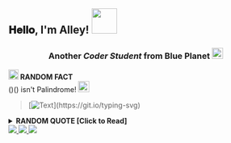 <h2> 
 𝐇𝐞𝐥𝐥𝐨, I'm Alley! <img src="https://media.giphy.com/media/mGcNjsfWAjY5AEZNw6/giphy.gif" width="50"> 
</h2>
<h3 align="center">Another <i> Coder Student</i> from Blue Planet <img src="https://github.com/All3yp/All3yp/assets/29764688/690ff4d9-53ee-4ed8-bdad-b66b360339cc" width="22" />  </h3>

**<img src="https://emojis.slackmojis.com/emojis/images/1520808873/3643/cool-doge.gif?1520808873" width="20" /> RANDOM FACT**   
()() isn't Palindrome!  <img src="https://github.com/All3yp/All3yp/assets/29764688/3c9b023e-05b4-4edf-b1b3-4485fda77b6b" width="22" /> 


> [![Text](https://readme-typing-svg.herokuapp.com?font=Marvel&weight=1600&size=16&duration=3000&pause=30&color=247DA4&center=false&vCenter=false&width=500&lines=Quote+WILL+Change;World+WILL+Change;Learning+IS+the+ONLY+CONSTANT;Therefore%2C+STUDENT+forEver!)](https://git.io/typing-svg)
<!-- https://readme-typing-svg.herokuapp.com/demo/ -->

<details>
  <summary><b>RANDOM QUOTE [Click to Read]</b></summary>
  
  [![Readme Quotes](https://quotes-github-readme.vercel.app/api?type=horizontal&theme=dracula)](https://github.com/piyushsuthar/github-readme-quotes)
</details>  

<!--
<b>I do a postgraduate degree (graduate school) in Software Engineering at [UEL](https://portal.uel.br/home/) and also develop iOS Apps!</b> <img src="https://media.giphy.com/media/WUlplcMpOCEmTGBtBW/giphy.gif" width="40"> 

I am a scholar in the <b>Apple Developer Academy</b> program at IFCE and I'm worked with lots of Apple frameworks</b>. However, I am currently back as a scholarship holder in their residency program. <b>I've worked with UI/UX Design</b> too and have built prototypes both in <b>Sketch, Adobe XD</b> and other tools.

<!--I also cadet alumni at 42SP, one of the [top 10 institutions in the world](https://lnkd.in/dnbWAVg9).

<a href="https://github-readme-stats.vercel.app/">
 <img src="https://github-readme-stats.vercel.app/api?username=all3yp&show_icons=true&title_color=fff&icon_color=4476D7&text_color=9f9f9f&bg_color=151515" min-width="350px" max-width="350px" width="350px" align="right">
</a>

 <a href="https://github.com/all3yp/github-readme-stats">
 <img src="https://github-readme-stats.vercel.app/api/top-langs/?username=all3yp&layout=compact&theme=nord&langs_count=10" min-width="350px" max-width="350px" width="350px" align="right">
</a>

<b>I am passionate about solving problems and creating things with code, 
<br/>
mostly using Swift (or C/C++).</b>

Besides that,
I also have experience in <b>offensive and defensive information security</b>.
<br/>
<!--I speak <b>Spanish</b> fluently and I am currently working on my <b>English</b> too.
<br/> 
I have experience with <b>presentations in both Portuguese and English.</b>

I'm a <b>Capture The Flag (CTF)</b> player and skater in my free time too... 
<br/>-->

<a href="https://www.linkedin.com/in/alley-pereira/">
 <img src="https://img.shields.io/badge/LinkedIn-Alley-4476D7"> 
<a/>
<a href="https://medium.com/@alleypereira">
 <img src="https://img.shields.io/badge/medium-Alley-4476D7"> 
<a/>
<a href="https://app.hackthebox.com/profile/63790">
 <img src="https://img.shields.io/badge/hackthebox-Alley-4476D7"> 
<a/> 
<!--
<a href="https://www.hackerrank.com/AlleyPereira">
 <img src="https://img.shields.io/badge/hackerrank-Alley-4476D7"> 
<a/> -->
